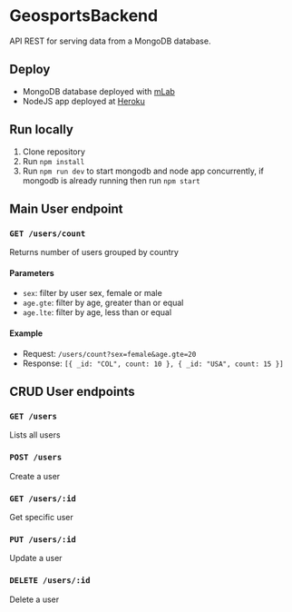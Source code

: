 # GeosportsBackend

API REST for serving data from a MongoDB database.

## Deploy

- MongoDB database deployed with [mLab](https://mlab.com/)
- NodeJS app deployed at [Heroku](https://warm-refuge-26566.herokuapp.com/api)

## Run locally

1. Clone repository
2. Run ```npm install```
3. Run ```npm run dev``` to start mongodb and node app concurrently, if mongodb is already running then run ```npm start```

## Main User endpoint

### ```GET /users/count```

Returns number of users grouped by country

#### Parameters
- ```sex```: filter by user sex, female or male
- ```age.gte```: filter by age, greater than or equal
- ```age.lte```: filter by age, less than or equal

#### Example

- Request: ```/users/count?sex=female&age.gte=20```
- Response: ```[{
      _id: "COL",
      count: 10
  }, {
      _id: "USA",
      count: 15
  }]```
  
## CRUD User endpoints

### ```GET /users```

Lists all users

### ```POST /users```

Create a user

### ```GET /users/:id```

Get specific user

### ```PUT /users/:id```

Update a user

### ```DELETE /users/:id```

Delete a user
